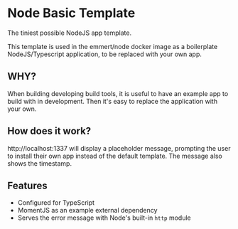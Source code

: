 # Node Basic Template

The tiniest possible NodeJS app template.

This template is used in the emmert/node docker image as a boilerplate NodeJS/Typescript application, to be replaced with your own app.

## WHY?

When building developing build tools, it is useful to have an example app to build with in development. Then it's easy to replace the application with your own.

## How does it work?

http://localhost:1337 will display a placeholder message, prompting the user to install their own app instead of the default template. The message also shows the timestamp.

## Features

-   Configured for TypeScript
-   MomentJS as an example external dependency
-   Serves the error message with Node's built-in `http` module
